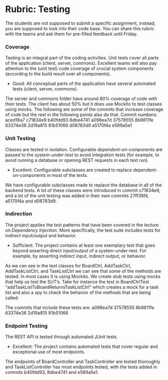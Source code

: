 # Rubric: Testing

The students are not supposed to submit a specific assignment, instead, you are supposed to look into their code base. You can share this rubric with the teams and ask them for pre-filled feedback until Friday.

### Coverage

Testing is an integral part of the coding activities. Unit tests cover all parts of the application (client, server, commons). Excellent teams will also pay attention to the (unit test) code coverage of crucial system components (according to the build result over all components).

- Good: All conceptual parts of the application have several automated tests (client, server, commons).

The server and commons folder have around 80% coverage of code with their tests. The client has about 50% but it does use Mockito to test classes using mocks. The following are some of the commits that increase coverage of code but the rest in the following points also do that.
Commit numbers:
aced16a7
c71834e9
b40fdd93
8dbe4741
a098ea7d
37578555
8b9811fe
63374e36
2d19a815
81b51066
d08783d9
a5170f4a
e589a5e1

### Unit Testing

Classes are tested in isolation. Configurable *dependent-on-components* are passed to the *system-under-test* to avoid integration tests (for example, to avoid running a database or opening REST requests in each test run).

- Excellent: Configurable subclasses are created to replace dependent-on-components in most of the tests.

We have configurable subclasses made to replace the database in all of the backend tests. A lot of these classes were introduced in commit c71834e9, and a lot of the unit testing was added in their own commits  27ff38f4, a5170f4a and d08783d9.

### Indirection

The project applies the test patterns that have been covered in the lecture on *Dependency Injection*. More specifically, the test suite includes tests for indirect input/output and behavior.

- Sufficient: The project contains at least one exemplary test that goes beyond asserting direct input/output of a system-under-test. For example, by asserting indirect input, indirect output, or behavior.

As we can see in the test classes for BoardCtrl, AddTaskCtrl, AddTaskListCtrl, and TaskListCtrl we can see that some of the methods are tested. In most cases it is using Mockito. We create stub tests using mocks that help us test the SUT’s. Take for instance the test in BoardCtrlTest “addTaskListToBoardReturnsTaskListCtrl” which creates a mock for a task list and also a spy to check the behavior of the methods that are being called.

The commits that include these tests are:
a098ea7d
37578555
8b9811fe
63374e36
2d19a815
81b51066

### Endpoint Testing

The REST API is tested through automated JUnit tests.

- Excellent: The project contains automated tests that cover regular and exceptional use of most endpoints.

The endpoints of BoardController and TaskController are tested thoroughly and TaskListController has most endpoints tested, with the tests added in commits b40fdd93, 8dbe4741 and e589a5e1.
